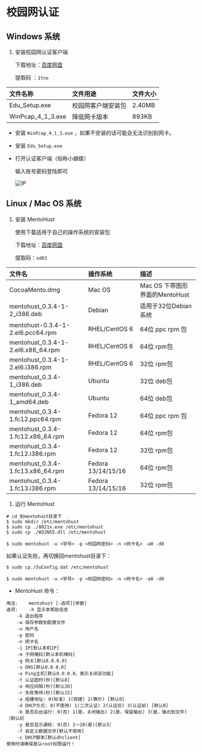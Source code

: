 # 校园网认证

## Windows 系统

1. 安装校园网认证客户端

   下载地址：[百度网盘](https://pan.baidu.com/s/1xyDp5BxXsKBkL5jvYWDlaA)

   提取码 ：`1tno`

| 文件名称 | 文件用途 | 文件大小 |
| :--- | :--- | :--- |
| Edu\_Setup.exe | 校园网客户端安装包 | 2.40MB |
| WinPcap\_4\_1\_3.exe | 降低网卡版本 | 893KB |

* 安装 `WinPcap_4_1_3.exe` ，如果不安装的话可能会无法识别到网卡。
* 安装 `Edu_Setup.exe`
* 打开认证客户端（俗称小蝴蝶）

  输入账号密码登陆即可

  ![IP](https://github.com/Dreammer12138/CampusNetworkForSTDU/tree/c47eb775a424230cd7329ea65b55508c99c3df3d/Hardwave//images/9.png)

## Linux / Mac OS 系统

1. 安装 MentoHust

   使用下载适用于自己的操作系统的安装包

   下载地址：[百度网盘](https://pan.baidu.com/s/1Oy0ILi6KszilRsc7ZD-0lg)

   提取码：`xd63`

| 文件名 | 操作系统 | 描述 |
| :--- | :--- | :--- |
| CocoaMento.dmg | Mac OS | Mac OS 下带图形界面的MentoHust |
| mentohust\_0.3.4-1-2\_i386.deb | Debian | 适用于32位Debian系统 |
| mentohust-0.3.4-1-2.el6.pcc64.rpm | RHEL/CentOS 6 | 64位 ppc rpm 包 |
| mentohust\_0.3.4-1-2.el6.x86\_64.rpm | RHEL/CentOS 6 | 64位 rpm包 |
| mentohust\_0.3.4-1-2.el6.i386.rpm | RHEL/CentOS 6 | 32位 rpm包 |
| mentohust\_0.3.4-1\_i386.deb | Ubuntu | 32位 deb包 |
| mentohust\_0.3.4-1\_amd64.deb | Ubuntu | 64位 deb包 |
| mentohust\_0.3.4-1.fc12.ppc64.rpm | Fedora 12 | 64位 ppc rpm 包 |
| mentohust\_0.3.4-1.fc12.x86\_64.rpm | Fedora 12 | 64位 rpm包 |
| mentohust\_0.3.4-1.fc12.i386.rpm | Fedora 12 | 32位 rpm包 |
| mentohust\_0.3.4-1.fc13.x86\_64.rpm | Fedora 13/14/15/16 | 64位 rpm包 |
| mentohust\_0.3.4-1.fc13.i386.rpm | Fedora 13/14/15/16 | 32位 rpm包 |

1. 运行 MentoHust

```text
# cd 到mentohust目录下
$ sudo mkdir /etc/mentohust
$ sudo cp ./8021x.exe /etc/mentohust
$ sudo cp ./W32N55.dll /etc/mentohust

$ sudo mentohust -u <学号> -p <校园网密码> -n <网卡名> -a0 -d0
```

如果认证失败，再切换回mentohust目录下：

```text
$ sudo cp./SuConfig.dat /etc/mentohust

$ sudo mentohust -u <学号> -p <校园网密码> -n <网卡名> -a0 -d0
```

* MentoHust 命令：

```text
用法:    mentohust [-选项][参数]
选项:    -h 显示本帮助信息
    -k 退出程序
    -w 保存参数到配置文件
    -u 用户名
    -p 密码
    -n 网卡名
    -i IP[默认本机IP]
    -m 子网掩码[默认本机掩码]
    -g 网关[默认0.0.0.0]
    -s DNS[默认0.0.0.0]
    -o Ping主机[默认0.0.0.0，表示关闭该功能]
    -t 认证超时(秒)[默认8]
    -e 响应间隔(秒)[默认30]
    -r 失败等待(秒)[默认15]
    -a 组播地址: 0(标准) 1(锐捷) 2(赛尔) [默认0]
    -d DHCP方式: 0(不使用) 1(二次认证) 2(认证后) 3(认证前) [默认0]
    -b 是否后台运行: 0(否) 1(是，关闭输出) 2(是，保留输出) 3(是，输出到文件) ［默认0］
    -y 是否显示通知: 0(否) 1～20(是)[默认5］
    -f 自定义数据文件[默认不使用]
    -c DHCP脚本[默认dhclient]
使用时请确保是以root权限运行！
```

